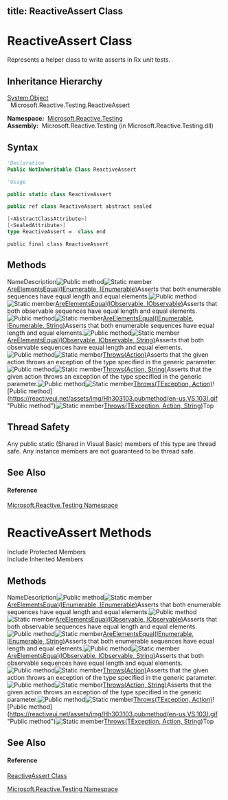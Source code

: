 title: ReactiveAssert Class
---
# ReactiveAssert Class

Represents a helper class to write asserts in Rx unit tests.

## Inheritance Hierarchy

[System.Object](https://msdn.microsoft.com/en-us/library/e5kfa45b)  
  Microsoft.Reactive.Testing.ReactiveAssert

**Namespace:**  [Microsoft.Reactive.Testing](Microsoft.Reactive.Testing/Microsoft.Reactive.Testing)  
**Assembly:**  Microsoft.Reactive.Testing (in Microsoft.Reactive.Testing.dll)

## Syntax

```vb
'Declaration
Public NotInheritable Class ReactiveAssert
```

```vb
'Usage
```

```csharp
public static class ReactiveAssert
```

```c++
public ref class ReactiveAssert abstract sealed
```

```fsharp
[<AbstractClassAttribute>]
[<SealedAttribute>]
type ReactiveAssert =  class end
```

```jscript
public final class ReactiveAssert
```

## Methods

NameDescription![Public method](https://reactiveui.net/assets/img/Hh303103.pubmethod(en-us,VS.103).gif "Public method")![Static member](https://reactiveui.net/assets/img/Hh244319.static(en-us,VS.103).gif "Static member")[AreElementsEqual<T>(IEnumerable<T>, IEnumerable<T>)](https://msdn.microsoft.com/en-us/library/m:microsoft.reactive.testing.reactiveassert.areelementsequal%60%601(system.collections.generic.ienumerable%7b%60%600%7d%2csystem.collections.generic.ienumerable%7b%60%600%7d)(v=VS.103))Asserts that both enumerable sequences have equal length and equal elements.![Public method](https://reactiveui.net/assets/img/Hh303103.pubmethod(en-us,VS.103).gif "Public method")![Static member](https://reactiveui.net/assets/img/Hh244319.static(en-us,VS.103).gif "Static member")[AreElementsEqual<T>(IObservable<T>, IObservable<T>)](https://msdn.microsoft.com/en-us/library/m:microsoft.reactive.testing.reactiveassert.areelementsequal%60%601(system.iobservable%7b%60%600%7d%2csystem.iobservable%7b%60%600%7d)(v=VS.103))Asserts that both observable sequences have equal length and equal elements.![Public method](https://reactiveui.net/assets/img/Hh303103.pubmethod(en-us,VS.103).gif "Public method")![Static member](https://reactiveui.net/assets/img/Hh244319.static(en-us,VS.103).gif "Static member")[AreElementsEqual<T>(IEnumerable<T>, IEnumerable<T>, String)](https://msdn.microsoft.com/en-us/library/m:microsoft.reactive.testing.reactiveassert.areelementsequal%60%601(system.collections.generic.ienumerable%7b%60%600%7d%2csystem.collections.generic.ienumerable%7b%60%600%7d%2csystem.string)(v=VS.103))Asserts that both enumerable sequences have equal length and equal elements.![Public method](https://reactiveui.net/assets/img/Hh303103.pubmethod(en-us,VS.103).gif "Public method")![Static member](https://reactiveui.net/assets/img/Hh244319.static(en-us,VS.103).gif "Static member")[AreElementsEqual<T>(IObservable<T>, IObservable<T>, String)](https://msdn.microsoft.com/en-us/library/m:microsoft.reactive.testing.reactiveassert.areelementsequal%60%601(system.iobservable%7b%60%600%7d%2csystem.iobservable%7b%60%600%7d%2csystem.string)(v=VS.103))Asserts that both observable sequences have equal length and equal elements.![Public method](https://reactiveui.net/assets/img/Hh303103.pubmethod(en-us,VS.103).gif "Public method")![Static member](https://reactiveui.net/assets/img/Hh244319.static(en-us,VS.103).gif "Static member")[Throws<TException>(Action)](https://msdn.microsoft.com/en-us/library/m:microsoft.reactive.testing.reactiveassert.throws%60%601(system.action)(v=VS.103))Asserts that the given action throws an exception of the type specified in the generic parameter.![Public method](https://reactiveui.net/assets/img/Hh303103.pubmethod(en-us,VS.103).gif "Public method")![Static member](https://reactiveui.net/assets/img/Hh244319.static(en-us,VS.103).gif "Static member")[Throws<TException>(Action, String)](https://msdn.microsoft.com/en-us/library/m:microsoft.reactive.testing.reactiveassert.throws%60%601(system.action%2csystem.string)(v=VS.103))Asserts that the given action throws an exception of the type specified in the generic parameter.![Public method](https://reactiveui.net/assets/img/Hh303103.pubmethod(en-us,VS.103).gif "Public method")![Static member](https://reactiveui.net/assets/img/Hh244319.static(en-us,VS.103).gif "Static member")[Throws<TException>(TException, Action)](https://msdn.microsoft.com/en-us/library/m:microsoft.reactive.testing.reactiveassert.throws%60%601(%60%600%2csystem.action)(v=VS.103))![Public method](https://reactiveui.net/assets/img/Hh303103.pubmethod(en-us,VS.103).gif "Public method")![Static member](https://reactiveui.net/assets/img/Hh244319.static(en-us,VS.103).gif "Static member")[Throws<TException>(TException, Action, String)](https://msdn.microsoft.com/en-us/library/m:microsoft.reactive.testing.reactiveassert.throws%60%601(%60%600%2csystem.action%2csystem.string)(v=VS.103))Top

## Thread Safety

Any public static (Shared in Visual Basic) members of this type are thread safe. Any instance members are not guaranteed to be thread safe.

## See Also

#### Reference

[Microsoft.Reactive.Testing Namespace](Microsoft.Reactive.Testing/Microsoft.Reactive.Testing)

# ReactiveAssert Methods

Include Protected Members  
Include Inherited Members

## Methods

NameDescription![Public method](https://reactiveui.net/assets/img/Hh303103.pubmethod(en-us,VS.103).gif "Public method")![Static member](https://reactiveui.net/assets/img/Hh244319.static(en-us,VS.103).gif "Static member")[AreElementsEqual<T>(IEnumerable<T>, IEnumerable<T>)](https://msdn.microsoft.com/en-us/library/m:microsoft.reactive.testing.reactiveassert.areelementsequal%60%601(system.collections.generic.ienumerable%7b%60%600%7d%2csystem.collections.generic.ienumerable%7b%60%600%7d)(v=VS.103))Asserts that both enumerable sequences have equal length and equal elements.![Public method](https://reactiveui.net/assets/img/Hh303103.pubmethod(en-us,VS.103).gif "Public method")![Static member](https://reactiveui.net/assets/img/Hh244319.static(en-us,VS.103).gif "Static member")[AreElementsEqual<T>(IObservable<T>, IObservable<T>)](https://msdn.microsoft.com/en-us/library/m:microsoft.reactive.testing.reactiveassert.areelementsequal%60%601(system.iobservable%7b%60%600%7d%2csystem.iobservable%7b%60%600%7d)(v=VS.103))Asserts that both observable sequences have equal length and equal elements.![Public method](https://reactiveui.net/assets/img/Hh303103.pubmethod(en-us,VS.103).gif "Public method")![Static member](https://reactiveui.net/assets/img/Hh244319.static(en-us,VS.103).gif "Static member")[AreElementsEqual<T>(IEnumerable<T>, IEnumerable<T>, String)](https://msdn.microsoft.com/en-us/library/m:microsoft.reactive.testing.reactiveassert.areelementsequal%60%601(system.collections.generic.ienumerable%7b%60%600%7d%2csystem.collections.generic.ienumerable%7b%60%600%7d%2csystem.string)(v=VS.103))Asserts that both enumerable sequences have equal length and equal elements.![Public method](https://reactiveui.net/assets/img/Hh303103.pubmethod(en-us,VS.103).gif "Public method")![Static member](https://reactiveui.net/assets/img/Hh244319.static(en-us,VS.103).gif "Static member")[AreElementsEqual<T>(IObservable<T>, IObservable<T>, String)](https://msdn.microsoft.com/en-us/library/m:microsoft.reactive.testing.reactiveassert.areelementsequal%60%601(system.iobservable%7b%60%600%7d%2csystem.iobservable%7b%60%600%7d%2csystem.string)(v=VS.103))Asserts that both observable sequences have equal length and equal elements.![Public method](https://reactiveui.net/assets/img/Hh303103.pubmethod(en-us,VS.103).gif "Public method")![Static member](https://reactiveui.net/assets/img/Hh244319.static(en-us,VS.103).gif "Static member")[Throws<TException>(Action)](https://msdn.microsoft.com/en-us/library/m:microsoft.reactive.testing.reactiveassert.throws%60%601(system.action)(v=VS.103))Asserts that the given action throws an exception of the type specified in the generic parameter.![Public method](https://reactiveui.net/assets/img/Hh303103.pubmethod(en-us,VS.103).gif "Public method")![Static member](https://reactiveui.net/assets/img/Hh244319.static(en-us,VS.103).gif "Static member")[Throws<TException>(Action, String)](https://msdn.microsoft.com/en-us/library/m:microsoft.reactive.testing.reactiveassert.throws%60%601(system.action%2csystem.string)(v=VS.103))Asserts that the given action throws an exception of the type specified in the generic parameter.![Public method](https://reactiveui.net/assets/img/Hh303103.pubmethod(en-us,VS.103).gif "Public method")![Static member](https://reactiveui.net/assets/img/Hh244319.static(en-us,VS.103).gif "Static member")[Throws<TException>(TException, Action)](https://msdn.microsoft.com/en-us/library/m:microsoft.reactive.testing.reactiveassert.throws%60%601(%60%600%2csystem.action)(v=VS.103))![Public method](https://reactiveui.net/assets/img/Hh303103.pubmethod(en-us,VS.103).gif "Public method")![Static member](https://reactiveui.net/assets/img/Hh244319.static(en-us,VS.103).gif "Static member")[Throws<TException>(TException, Action, String)](https://msdn.microsoft.com/en-us/library/m:microsoft.reactive.testing.reactiveassert.throws%60%601(%60%600%2csystem.action%2csystem.string)(v=VS.103))Top

## See Also

#### Reference

[ReactiveAssert Class](ReactiveAssert/ReactiveAssert)

[Microsoft.Reactive.Testing Namespace](Microsoft.Reactive.Testing/Microsoft.Reactive.Testing)

